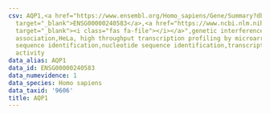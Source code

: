 ```yaml
---
csv: AQP1,<a href="https://www.ensembl.org/Homo_sapiens/Gene/Summary?db=core;g=ENSG00000240583"
  target="_blank">ENSG00000240583</a>,<a href="https://www.ncbi.nlm.nih.gov/pubmed/17216044"
  target="_blank"><i class="fas fa-file"></i></a>",genetic interference,functional
  association,HeLa, high throughput transcription profiling by microarray,nucleotide
  sequence identification,nucleotide sequence identification,transcriptional regulation,up-regulates
  activity
data_alias: AQP1
data_id: ENSG00000240583
data_numevidence: 1
data_species: Homo sapiens
data_taxid: '9606'
title: AQP1
---
```

